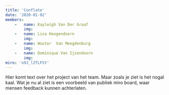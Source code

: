 ```yaml
---
title: 'Conflate'
date: '2020-01-02'
members:
    -   name: Kayleigh Van Der Graaf
        img:
    -   name: Lisa Hoogendoorn
        img:
    -   name: Wouter  Van Meegdenburg
        img:
    -   name: Dominique Van Ijzendoorn
        img:
miro: 'o9J_lZfLFSY'
---
```


Hier komt text over het project van het team. Maar zoals je ziet is het nogal kaal. Wat je nu al ziet is een voorbeeld van publiek miro board, waar mensen feedback kunnen achterlaten.


